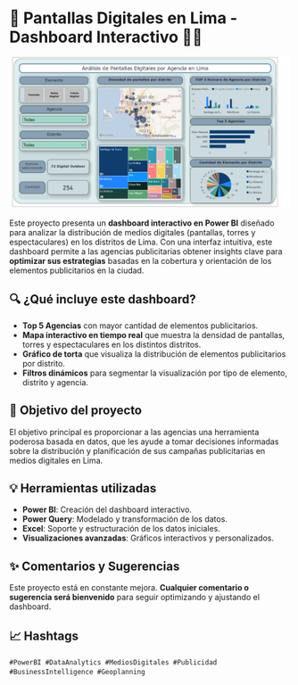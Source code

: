 # 🚀 Pantallas Digitales en Lima - Dashboard Interactivo 🌆💡

![Alt text](./Dashboard.png)

Este proyecto presenta un **dashboard interactivo en Power BI** diseñado para analizar la distribución de medios digitales (pantallas, torres y espectaculares) en los distritos de Lima. Con una interfaz intuitiva, este dashboard permite a las agencias publicitarias obtener insights clave para **optimizar sus estrategias** basadas en la cobertura y orientación de los elementos publicitarios en la ciudad.

## 🔍 ¿Qué incluye este dashboard?
- **Top 5 Agencias** con mayor cantidad de elementos publicitarios.
- **Mapa interactivo en tiempo real** que muestra la densidad de pantallas, torres y espectaculares en los distintos distritos.
- **Gráfico de torta** que visualiza la distribución de elementos publicitarios por distrito.
- **Filtros dinámicos** para segmentar la visualización por tipo de elemento, distrito y agencia.

## 🎯 Objetivo del proyecto
El objetivo principal es proporcionar a las agencias una herramienta poderosa basada en datos, que les ayude a tomar decisiones informadas sobre la distribución y planificación de sus campañas publicitarias en medios digitales en Lima.

## 💡 Herramientas utilizadas
- **Power BI**: Creación del dashboard interactivo.
- **Power Query**: Modelado y transformación de los datos.
- **Excel**: Soporte y estructuración de los datos iniciales.
- **Visualizaciones avanzadas**: Gráficos interactivos y personalizados.

## ✨ Comentarios y Sugerencias
Este proyecto está en constante mejora. **Cualquier comentario o sugerencia será bienvenido** para seguir optimizando y ajustando el dashboard.

## 📈 Hashtags
`#PowerBI #DataAnalytics #MediosDigitales #Publicidad #BusinessIntelligence #Geoplanning`
